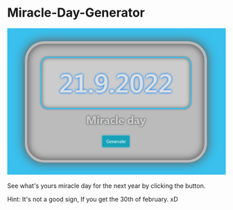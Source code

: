 # Miracle-Day-Generator

![](images/generator.png)

See what's yours miracle day for the next year by clicking the button.

Hint: It's not a good sign, If you get the 30th of february. xD
